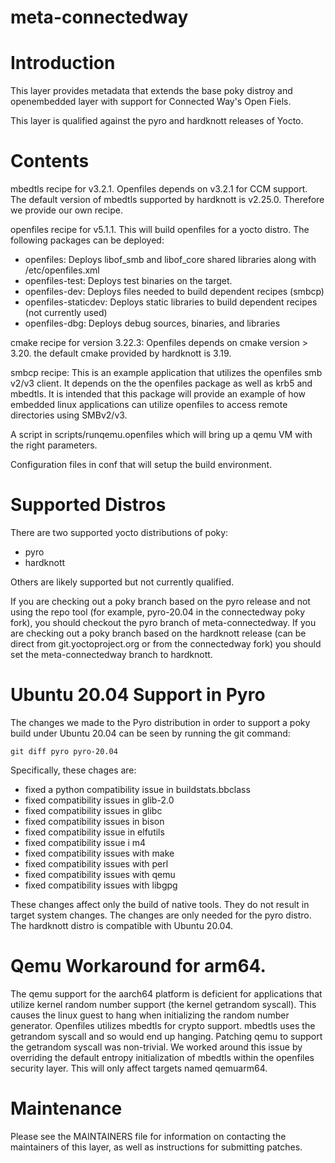 meta-connectedway
=================

# Introduction

This layer provides metadata that extends the base
poky distroy and openembedded layer with support for Connected Way's
Open Fiels.

This layer is qualified against the pyro and hardknott releases of Yocto.

# Contents

mbedtls recipe for v3.2.1.  Openfiles depends on v3.2.1 for CCM support.
The default version of mbedtls supported by hardknott is v2.25.0.  Therefore
we provide our own recipe.

openfiles recipe for v5.1.1.  This will build openfiles for a yocto distro.
The following packages can be deployed:
- openfiles: Deploys libof_smb and libof_core shared libraries along with
/etc/openfiles.xml
- openfiles-test: Deploys test binaries on the target.
- openfiles-dev: Deploys files needed to build dependent recipes (smbcp)
- openfiles-staticdev: Deploys static libraries to build dependent
recipes (not currently used)
- openfiles-dbg: Deploys debug sources, binaries, and libraries

cmake recipe for version 3.22.3:  Openfiles depends on cmake version > 3.20.
the default cmake provided by hardknott is 3.19.

smbcp recipe:  This is an example application that utilizes the openfiles
smb v2/v3 client.  It depends on the the openfiles package as well as krb5
and mbedtls.  It is intended that this package will provide an example of
how embedded linux applications can utilize openfiles to access remote
directories using SMBv2/v3.

A script in scripts/runqemu.openfiles which will bring up a qemu VM
with the right parameters.  

Configuration files in conf that will setup the build environment.

# Supported Distros

There are two supported yocto distributions of poky:
- pyro
- hardknott

Others are likely supported but not currently qualified.

If you are checking out a poky branch based on the pyro release and
not using the repo tool (for
example, pyro-20.04 in the connectedway poky fork), you should checkout
the pyro branch of meta-connectedway.  If you are checking out a poky branch
based on the hardknott release (can be direct from git.yoctoproject.org or
from the connectedway fork) you should set the meta-connectedway branch to
hardknott.

# Ubuntu 20.04 Support in Pyro

The changes we made to the Pyro distribution in order to support a poky build
under Ubuntu 20.04 can be seen by running the git command:

```
git diff pyro pyro-20.04
```

Specifically, these chages are:
- fixed a python compatibility issue in buildstats.bbclass
- fixed compatibility issues in glib-2.0
- fixed compatibility issues in glibc
- fixed compatibility issues in bison
- fixed compatibility issue in elfutils
- fixed compatibility issue i m4
- fixed compatibility issues with make
- fixed compatibility issues with perl
- fixed compatibility issues with qemu
- fixed compatibility issues with libgpg

These changes affect only the build of native tools.  They do not result in
target system changes.  The changes are only needed for the pyro distro.
The hardknott distro is compatible with Ubuntu 20.04.

# Qemu Workaround for arm64.

The qemu support for the aarch64 platform is deficient for applications that
utilize kernel random number support (the kernel getrandom syscall).  This
causes the linux guest to hang when initializing the random number generator.
Openfiles utilizes mbedtls for crypto support.  mbedtls uses the getrandom
syscall and so would end up hanging.  Patching qemu to support the getrandom
syscall was non-trivial.  We worked around this issue by overriding the
default entropy initialization of mbedtls within the openfiles security layer.
This will only affect targets named qemuarm64.  

# Maintenance

Please see the MAINTAINERS file for information on contacting the
maintainers of this layer, as well as instructions for submitting patches. 

